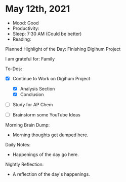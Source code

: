 # May 12th, 2021

- Mood: Good
- Productivity: 
- Sleep: 7:30 AM (Could be better)
- Reading: 

Planned Highlight of the Day: Finishing Digihum Project

I am grateful for: Family

To-Dos:
- [x] Continue to Work on Digihum Project
	- [x] Analysis Section
	- [x] Conclusion
- [ ] Study for AP Chem
- [ ] Brainstorm some YouTube Ideas


Morning Brain Dump:
- Morning thoughts get dumped here.

Daily Notes:
- Happenings of the day go here.


Nightly Reflection: 
- A reflection of the day's happenings.





